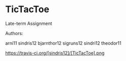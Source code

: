 TicTacToe
=========

Late-term Assignment

Authors:

arni11
sindris12
bjarnthor12
sigruns12
sindri12
theodor11

https://travis-ci.org/[sindris12]/[TicTacToe].png
